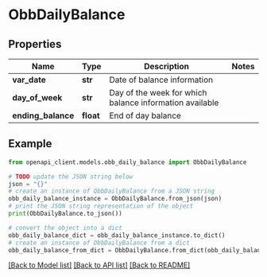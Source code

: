 # ObbDailyBalance


## Properties

Name | Type | Description | Notes
------------ | ------------- | ------------- | -------------
**var_date** | **str** | Date of balance information | 
**day_of_week** | **str** | Day of the week for which balance information available | 
**ending_balance** | **float** | End of day balance | 

## Example

```python
from openapi_client.models.obb_daily_balance import ObbDailyBalance

# TODO update the JSON string below
json = "{}"
# create an instance of ObbDailyBalance from a JSON string
obb_daily_balance_instance = ObbDailyBalance.from_json(json)
# print the JSON string representation of the object
print(ObbDailyBalance.to_json())

# convert the object into a dict
obb_daily_balance_dict = obb_daily_balance_instance.to_dict()
# create an instance of ObbDailyBalance from a dict
obb_daily_balance_from_dict = ObbDailyBalance.from_dict(obb_daily_balance_dict)
```
[[Back to Model list]](../README.md#documentation-for-models) [[Back to API list]](../README.md#documentation-for-api-endpoints) [[Back to README]](../README.md)


